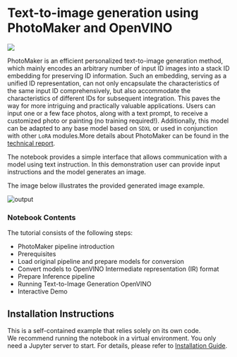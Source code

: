# Text-to-image generation using PhotoMaker and OpenVINO

<img referrerpolicy="no-referrer-when-downgrade" src="https://static.scarf.sh/a.png?x-pxid=5b5a4db0-7875-4bfb-bdbd-01698b5b1a77&file=notebooks/photo-maker/README.md" />

PhotoMaker is an efficient personalized text-to-image generation method, which mainly encodes an arbitrary number of input ID images into a stack ID embedding for preserving ID information. Such an embedding, serving as a unified ID representation, can not only encapsulate the characteristics of the same input ID comprehensively, but also accommodate the characteristics of different IDs for subsequent integration. This paves the way for more intriguing and practically valuable applications. Users can input one or a few face photos, along with a text prompt, to receive a customized photo or painting (no training required!). Additionally, this model can be adapted to any base model based on `SDXL` or used in conjunction with other `LoRA` modules.More details about PhotoMaker can be found in the [technical report](https://arxiv.org/pdf/2312.04461.pdf).

The notebook provides a simple interface that allows communication with a model using text instruction. In this demonstration user can provide input instructions and the model generates an image. 

The image below illustrates the provided generated image example.

![output](https://github.com/openvinotoolkit/openvino_notebooks/assets/91237924/88bccc4a-5789-42ca-8a68-f402c3e7c5a4)


### Notebook Contents

The tutorial consists of the following steps:

- PhotoMaker pipeline introduction
- Prerequisites
- Load original pipeline and prepare models for conversion
- Convert models to OpenVINO Intermediate representation (IR) format
- Prepare Inference pipeline
- Running Text-to-Image Generation OpenVINO
- Interactive Demo

## Installation Instructions

This is a self-contained example that relies solely on its own code.</br>
We recommend  running the notebook in a virtual environment. You only need a Jupyter server to start.
For details, please refer to [Installation Guide](../../README.md).

